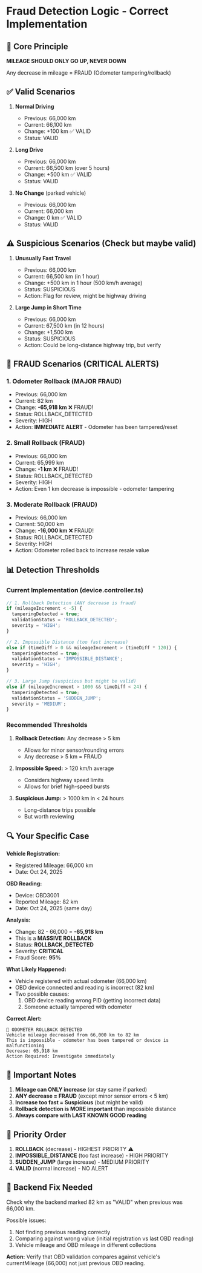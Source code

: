 # Fraud Detection Logic - Correct Implementation

## 🎯 Core Principle

**MILEAGE SHOULD ONLY GO UP, NEVER DOWN**

Any decrease in mileage = FRAUD (Odometer tampering/rollback)

## ✅ Valid Scenarios

1. **Normal Driving**
   - Previous: 66,000 km
   - Current: 66,100 km
   - Change: +100 km ✅ VALID
   - Status: VALID

2. **Long Drive**
   - Previous: 66,000 km
   - Current: 66,500 km (over 5 hours)
   - Change: +500 km ✅ VALID
   - Status: VALID

3. **No Change** (parked vehicle)
   - Previous: 66,000 km
   - Current: 66,000 km
   - Change: 0 km ✅ VALID
   - Status: VALID

## ⚠️ Suspicious Scenarios (Check but maybe valid)

1. **Unusually Fast Travel**
   - Previous: 66,000 km
   - Current: 66,500 km (in 1 hour)
   - Change: +500 km in 1 hour (500 km/h average)
   - Status: SUSPICIOUS
   - Action: Flag for review, might be highway driving

2. **Large Jump in Short Time**
   - Previous: 66,000 km
   - Current: 67,500 km (in 12 hours)
   - Change: +1,500 km
   - Status: SUSPICIOUS
   - Action: Could be long-distance highway trip, but verify

## 🚨 FRAUD Scenarios (CRITICAL ALERTS)

### 1. **Odometer Rollback (MAJOR FRAUD)**
   - Previous: 66,000 km
   - Current: 82 km
   - Change: **-65,918 km** ❌ FRAUD!
   - Status: ROLLBACK_DETECTED
   - Severity: HIGH
   - Action: **IMMEDIATE ALERT** - Odometer has been tampered/reset

### 2. **Small Rollback (FRAUD)**
   - Previous: 66,000 km
   - Current: 65,999 km
   - Change: **-1 km** ❌ FRAUD!
   - Status: ROLLBACK_DETECTED
   - Severity: HIGH
   - Action: Even 1 km decrease is impossible - odometer tampering

### 3. **Moderate Rollback (FRAUD)**
   - Previous: 66,000 km
   - Current: 50,000 km
   - Change: **-16,000 km** ❌ FRAUD!
   - Status: ROLLBACK_DETECTED
   - Severity: HIGH
   - Action: Odometer rolled back to increase resale value

## 📊 Detection Thresholds

### Current Implementation (device.controller.ts)

```typescript
// 1. Rollback Detection (ANY decrease is fraud)
if (mileageIncrement < -5) {
  tamperingDetected = true;
  validationStatus = 'ROLLBACK_DETECTED';
  severity = 'HIGH';
}

// 2. Impossible Distance (too fast increase)
else if (timeDiff > 0 && mileageIncrement > (timeDiff * 120)) {
  tamperingDetected = true;
  validationStatus = 'IMPOSSIBLE_DISTANCE';
  severity = 'HIGH';
}

// 3. Large Jump (suspicious but might be valid)
else if (mileageIncrement > 1000 && timeDiff < 24) {
  tamperingDetected = true;
  validationStatus = 'SUDDEN_JUMP';
  severity = 'MEDIUM';
}
```

### Recommended Thresholds

1. **Rollback Detection:** Any decrease > 5 km
   - Allows for minor sensor/rounding errors
   - Any decrease > 5 km = FRAUD

2. **Impossible Speed:** > 120 km/h average
   - Considers highway speed limits
   - Allows for brief high-speed bursts

3. **Suspicious Jump:** > 1000 km in < 24 hours
   - Long-distance trips possible
   - But worth reviewing

## 🔍 Your Specific Case

**Vehicle Registration:**
- Registered Mileage: 66,000 km
- Date: Oct 24, 2025

**OBD Reading:**
- Device: OBD3001
- Reported Mileage: 82 km
- Date: Oct 24, 2025 (same day)

**Analysis:**
- Change: 82 - 66,000 = **-65,918 km**
- This is a **MASSIVE ROLLBACK**
- Status: **ROLLBACK_DETECTED**
- Severity: **CRITICAL**
- Fraud Score: **95%**

**What Likely Happened:**
- Vehicle registered with actual odometer (66,000 km)
- OBD device connected and reading is incorrect (82 km)
- Two possible causes:
  1. OBD device reading wrong PID (getting incorrect data)
  2. Someone actually tampered with odometer

**Correct Alert:**
```
🚨 ODOMETER ROLLBACK DETECTED
Vehicle mileage decreased from 66,000 km to 82 km
This is impossible - odometer has been tampered or device is malfunctioning
Decrease: 65,918 km
Action Required: Investigate immediately
```

## 📝 Important Notes

1. **Mileage can ONLY increase** (or stay same if parked)
2. **ANY decrease = FRAUD** (except minor sensor errors < 5 km)
3. **Increase too fast = Suspicious** (but might be valid)
4. **Rollback detection is MORE important** than impossible distance
5. **Always compare with LAST KNOWN GOOD reading**

## 🎯 Priority Order

1. **ROLLBACK** (decrease) - HIGHEST PRIORITY ⚠️
2. **IMPOSSIBLE_DISTANCE** (too fast increase) - HIGH PRIORITY
3. **SUDDEN_JUMP** (large increase) - MEDIUM PRIORITY
4. **VALID** (normal increase) - NO ALERT

## 🔧 Backend Fix Needed

Check why the backend marked 82 km as "VALID" when previous was 66,000 km.

Possible issues:
1. Not finding previous reading correctly
2. Comparing against wrong value (initial registration vs last OBD reading)
3. Vehicle mileage and OBD mileage in different collections

**Action:** Verify that OBD validation compares against vehicle's currentMileage (66,000) not just previous OBD reading.

